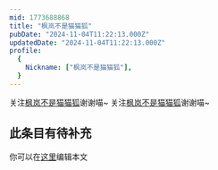 ```yaml
---
mid: 1773688868
title: "枫岚不是猫猫狐"
pubDate: "2024-11-04T11:22:13.000Z"
updatedDate: "2024-11-04T11:22:13.000Z"
profile:
  {
    Nickname: ["枫岚不是猫猫狐"],
  }
---
```


关注[枫岚不是猫猫狐](https://space.bilibili.com/1773688868)谢谢喵~ 关注[枫岚不是猫猫狐](https://space.bilibili.com/1773688868)谢谢喵~

## 此条目有待补充
你可以在[这里](https://github.com/Yuhanawa/VTuber.ICU-Content/edit/master/v/枫岚不是猫猫狐/index.md)编辑本文
